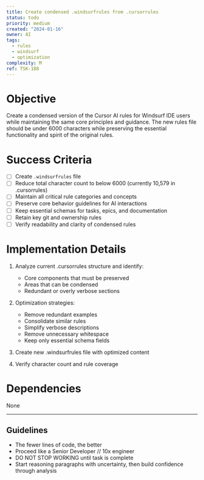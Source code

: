 ```yaml
---
title: Create condensed .windsurfrules from .cursorrules
status: todo
priority: medium
created: "2024-01-16"
owner: AI
tags:
  - rules
  - windsurf
  - optimization
complexity: M
ref: TSK-188
---
```


# Objective

Create a condensed version of the Cursor AI rules for Windsurf IDE users while maintaining the same core principles and guidance. The new rules file should be under 6000 characters while preserving the essential functionality and spirit of the original rules.

# Success Criteria

- [ ] Create `.windsurfrules` file
- [ ] Reduce total character count to below 6000 (currently 10,579 in .cursorrules)
- [ ] Maintain all critical rule categories and concepts
- [ ] Preserve core behavior guidelines for AI interactions
- [ ] Keep essential schemas for tasks, epics, and documentation
- [ ] Retain key git and ownership rules
- [ ] Verify readability and clarity of condensed rules

# Implementation Details

1. Analyze current .cursorrules structure and identify:
   - Core components that must be preserved
   - Areas that can be condensed
   - Redundant or overly verbose sections
2. Optimization strategies:
   - Remove redundant examples
   - Consolidate similar rules
   - Simplify verbose descriptions
   - Remove unnecessary whitespace
   - Keep only essential schema fields
3. Create new .windsurfrules file with optimized content

4. Verify character count and rule coverage

# Dependencies

None

---

## Guidelines

- The fewer lines of code, the better
- Proceed like a Senior Developer // 10x engineer
- DO NOT STOP WORKING until task is complete
- Start reasoning paragraphs with uncertainty, then build confidence through analysis
